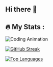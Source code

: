 ## Hi there 👋

## 🔥   My Stats :


 ![Coding Animation](https://github.com/alexey-y-a/alexey-y-a/blob/main/coding.gif?raw=true)


[![GitHub Streak](https://streak-stats.demolab.com/?user=alexey-y-a&theme=highcontrast&hide_border=true&locale=en)](https://git.io/streak-stats)

[![Top Languages](https://github-readme-stats.vercel.app/api/top-langs/?username=alexey-y-a&layout=compact&theme=dark&locale=en)](https://github.com/anuraghazra/github-readme-stats)
